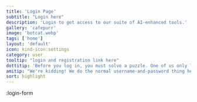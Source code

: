 ```yaml
---
title: 'Login Page'
subtitle: "Login here"
description: 'Login to get access to our suite of AI-enhanced tools.'
gallery: 'cafepurr'
image: 'botcat.webp'
tags: ['home']
layout: 'default'
icon: kind-icon:settings
category: user
tooltip: "login and registration link here"
dottitip: 'Before you log in, you must solve a puzzle. One of us only lies, and—'
amitip: "We're kidding! We do the normal username-and-password thing here. No riddles required."
sort: highlight
---
```


:login-form